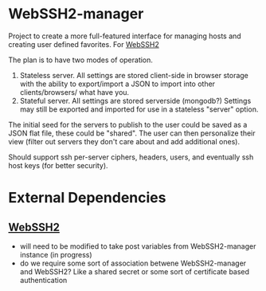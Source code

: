 # WebSSH2-manager
Project to create a more full-featured interface for managing hosts and creating user defined favorites. For [WebSSH2](github.com/billchurch/WebSSH2)

The plan is to have two modes of operation.
1. Stateless server. All settings are stored client-side in browser storage with the ability to export/import a JSON to import into other clients/browsers/ what have you.
2. Stateful server. All settings are stored serverside (mongodb?) Settings may still be exported and imported for use in a stateless "server" option.

The initial seed for the servers to publish to the user could be saved as a JSON flat file, these could be "shared". The user can then personalize their view (filter out servers they don't care about and add additional ones).

Should support ssh per-server ciphers, headers, users, and eventually ssh host keys (for better security).

# External Dependencies
## [WebSSH2](github.com/billchurch/WebSSH2)
  - will need to be modified to take post variables from WebSSH2-manager instance (in progress)
  - do we require some sort of association betwene WebSSH2-manager and WebSSH2? Like a shared secret or some sort of certificate based authentication

